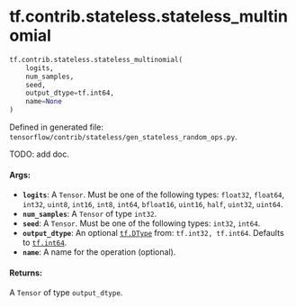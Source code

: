 <div itemscope itemtype="http://developers.google.com/ReferenceObject">
<meta itemprop="name" content="tf.contrib.stateless.stateless_multinomial" />
</div>

# tf.contrib.stateless.stateless_multinomial

``` python
tf.contrib.stateless.stateless_multinomial(
    logits,
    num_samples,
    seed,
    output_dtype=tf.int64,
    name=None
)
```



Defined in generated file: `tensorflow/contrib/stateless/gen_stateless_random_ops.py`.

TODO: add doc.

#### Args:

* <b>`logits`</b>: A `Tensor`. Must be one of the following types: `float32`, `float64`, `int32`, `uint8`, `int16`, `int8`, `int64`, `bfloat16`, `uint16`, `half`, `uint32`, `uint64`.
* <b>`num_samples`</b>: A `Tensor` of type `int32`.
* <b>`seed`</b>: A `Tensor`. Must be one of the following types: `int32`, `int64`.
* <b>`output_dtype`</b>: An optional <a href="../../../tf/DType.md"><code>tf.DType</code></a> from: `tf.int32, tf.int64`. Defaults to <a href="../../../tf/int64.md"><code>tf.int64</code></a>.
* <b>`name`</b>: A name for the operation (optional).


#### Returns:

A `Tensor` of type `output_dtype`.